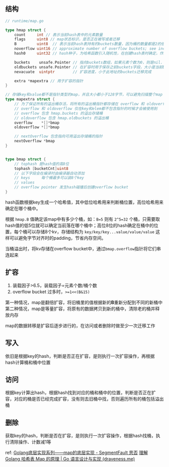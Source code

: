 ## 结构
```go
// runtime/map.go

type hmap struct {
	count     int // 表示当前hash表中的元素数量
	flags     uint8	// map状态标识，是否正在被写或者迁移
	B         uint8  // 表示当前hash表持有的buckets数量，因为桶的数量都是2的倍数，所以存储对数，len(buckets) == 2^B
	noverflow uint16 // approximate number of overflow buckets; see incrnoverflow for details
	hash0     uint32 // hash种子，为哈希函数引入随机性，在创建hash表时确定，作为hash函数的参数传入

	buckets    unsafe.Pointer // 指向buckets数组，如果元素个数为0，则是nil.
	oldbuckets unsafe.Pointer // 在扩容时用于保存之前buckets字段，大小是当前buckets的一半
	nevacuate  uintptr        // 扩容进度，小于此地址的buckets迁移完成

	extra *mapextra // 用于扩容的指针
}

// 存储key和value都不是指针类型的map，并且大小都小于128字节，可以避免扫描整个map
type mapextra struct {
	// 为了保证所有的溢出桶存活，将所有的溢出桶指针都存储在 overflow 和 oldoverflow 中
	// overflow 和 oldoverflow 仅在key和elem都不包含指针的时候才会被使用到
	// overflow 包含 hmap.buckets 的溢出存储桶
	// oldoverflow 包含 hmap.oldbuckets 的溢出桶
	overflow    *[]*bmap
	oldoverflow *[]*bmap

	// nextOverflow 包含指向可用溢出存储桶的指针
	nextOverflow *bmap
}


type bmap struct {
	// tophash 是hash值的高8位
	tophash [bucketCnt]uint8
	// 以下字段会在编译时由编译器自动添加
	// keys 	每个桶最多可以装8个key
	// values 	
	// overflow pointer 发生hash碰撞后创建overflow bucket
}
```

hash函数根据key生成一个哈希值，其中低位哈希用来判断桶位置，高位哈希用来确定在哪个桶中。

根据 `hmap.B` 值确定该map中有多少个桶，如：`B=5` 则有 `2^5=32` 个桶，只需要取hash值的低5位就可以确定当前落在哪个桶中；高位8位的hash确定在桶中的位置，每个桶可以存储8个kv，存储结构为 `key/key/key...value/value/value` 这样可以避免字节对齐时的padding，节省内存空间。

当桶溢出时，将kv存储在overflow bucket中，通过`bmap.overflow`指针将它们串连起来

## 扩容
1. 装载因子\>6.5，装载因子=元素个数/桶个数
2. overflow bucket 过多时，`>=1<<(B&15)`

第一种情况，map是翻倍扩容，将旧桶里的值根据新的**B**重新分配到不同的新桶中
第二种情况，map是等量扩容，将原有的数据拷贝到新的桶中，清除老的桶并释放内存

map的数据转移是扩容后逐步进行的，在访问或者删除时做至少一次迁移工作

## 写入
依旧是根据key的hash，判断是否正在扩容，是则执行一次扩容操作，再根据hash计算桶和桶中位置

## 访问
根据key计算出hash，根据hash找到对应的桶和桶中的位置，判断是否正在扩容，对应的桶是否已经完成扩容，没有则去旧桶中找，否则遍历所有的桶包括溢出桶

## 删除
获取key的hash，判断是否在扩容，是则执行一次扩容操作，根据hash找桶，执行清除操作、计数减1等


ref:
[Golang底层实现系列——map的底层实现 - SegmentFault 思否](https://segmentfault.com/a/1190000040269520)
[理解 Golang 哈希表 Map 的原理 | Go 语言设计与实现 (draveness.me)](https://draveness.me/golang/docs/part2-foundation/ch03-datastructure/golang-hashmap/#33-%E5%93%88%E5%B8%8C%E8%A1%A8)